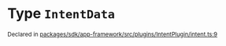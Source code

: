 # Type `IntentData`
<sub>Declared in [packages/sdk/app-framework/src/plugins/IntentPlugin/intent.ts:9](https://github.com/dxos/dxos/blob/bfdd5a17b/packages/sdk/app-framework/src/plugins/IntentPlugin/intent.ts#L9)</sub>






